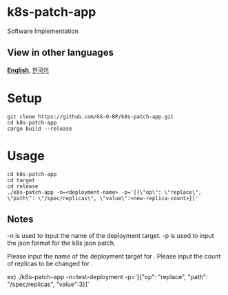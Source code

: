 # k8s-patch-app
Software Implementation

## View in other languages

[**English**](./README.md), [한국어](./README.ko.md)

# Setup
```
git clone https://github.com/GG-O-BP/k8s-patch-app.git
cd k8s-patch-app
cargo build --release
```

# Usage
```
cd k8s-patch-app
cd target
cd release
./k8s-patch-app -n=<deployment-name> -p='[{\"op\": \"replace\", \"path\": \"/spec/replicas\", \"value\":<new-replica-count>}]'
```

## Notes
-n is used to input the name of the deployment target.
-p is used to input the json format for the k8s json patch.

Please input the name of the deployment target for <deployment-name>.
Please input the count of replicas to be changed for <new-replica-count>.

ex) ./k8s-patch-app -n=test-deployment -p='[{\"op\": \"replace\", \"path\": \"/spec/replicas\", \"value\":3}]'
